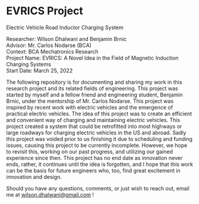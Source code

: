 # EVRICS Project
Electric Vehicle Road Inductor Charging System

Researcher: Wilson Dhalwani and Benjamin Brnic <br />
Advisor: Mr. Carlos Nodarse (BCA) <br />
Context: BCA Mechatronics Research <br />
Project Name: EVRICS: A Novel Idea in the Field of Magnetic Induction Charging Systems <br />
Start Date: March 25, 2022 <br />

The following repository is for documenting and sharing my work in this research project and its related fields of engineering. This project was started by myself and a fellow friend and engineering student, Benjamin Brnic, under the mentorship of Mr. Carlos Nodarse. This project was inspired by recent work with electric vehicles and the emergence of practical electric vehicles. The idea of this project was to create an efficient and convenient way of charging and maintaining electric vehicles. This project created a system that could be retrofitted into most highways or large roadways for charging electric vehicles in the US and abroad. Sadly this project was voided prior to us finishing it due to scheduling and funding issues, causing this project to be currently incomplete. However, we hope to revisit this, working on our past progress, and utilizing our gained experience since then. This project has no end date as innovation never ends, rather, it continues until the idea is forgotten, and I hope that this work can be the basis for future engineers who, too, find great excitement in innovation and design. <br />

Should you have any questions, comments, or just wish to reach out, email me at wilson.dhalwani@gmail.com !
